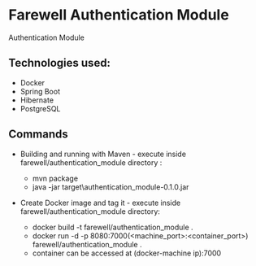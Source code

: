 
# Farewell Authentication Module

 Authentication Module


## Technologies used:

* Docker
* Spring Boot
* Hibernate
* PostgreSQL

## Commands

* Building and running with Maven - execute inside farewell/authentication_module directory :
    * mvn package
    * java -jar target\authentication_module-0.1.0.jar

* Create Docker image and tag it - execute inside farewell/authentication_module directory:
    * docker build -t farewell/authentication_module .
    * docker run -d -p 8080:7000(<machine_port>:<container_port>) farewell/authentication_module .
    * container can be accessed at (docker-machine ip):7000